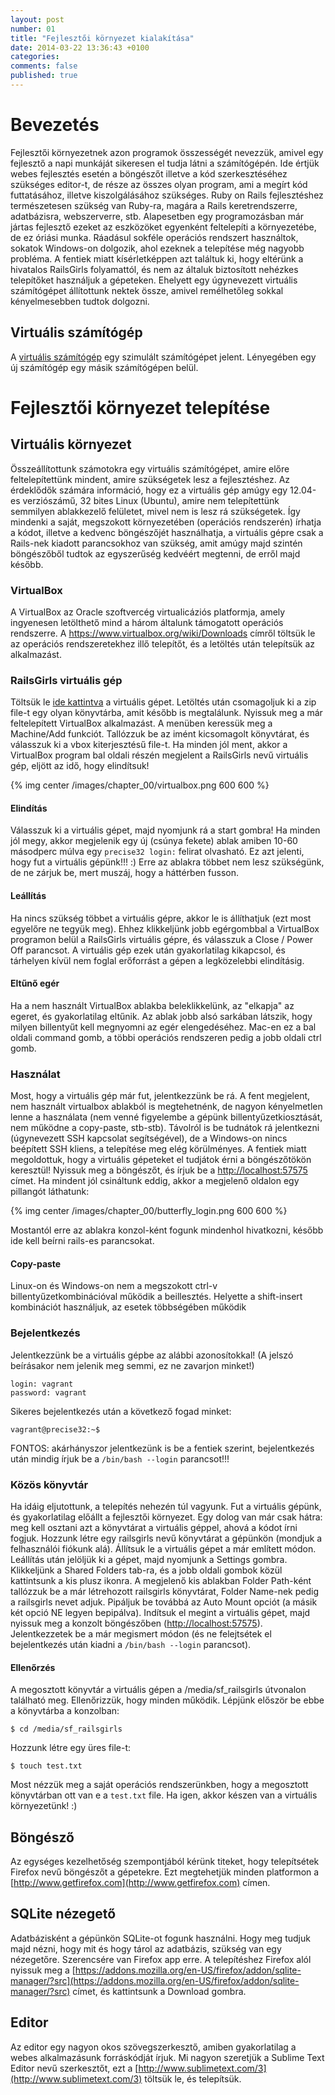 ```yaml
---
layout: post
number: 01
title: "Fejlesztői környezet kialakítása"
date: 2014-03-22 13:36:43 +0100
categories:
comments: false
published: true
---
```


# Bevezetés

Fejlesztői környezetnek azon programok összességét nevezzük, amivel egy fejlesztő a napi munkáját sikeresen el tudja látni a számítógépén. Ide értjük webes fejlesztés esetén a böngészőt illetve a kód szerkesztéséhez szükséges editor-t, de része az összes olyan program, ami a megírt kód futtatásához, illetve kiszolgálásához szükséges. Ruby on Rails fejlesztéshez természetesen szükség van Ruby-ra, magára a Rails keretrendszerre, adatbázisra, webszerverre, stb. Alapesetben egy programozásban már jártas fejlesztő ezeket az eszközöket egyenként feltelepíti a környezetébe, de ez óriási munka. Ráadásul sokféle operációs rendszert használtok, sokatok Windows-on dolgozik, ahol ezeknek a telepítése még nagyobb probléma.
A fentiek miatt kísérletképpen azt találtuk ki, hogy eltérünk a hivatalos RailsGirls folyamattól, és nem az általuk biztosított nehézkes telepítőket használjuk a gépeteken. Ehelyett egy úgynevezett virtuális számítógépet állítottunk nektek össze, amivel remélhetőleg sokkal kényelmesebben tudtok dolgozni.

<!-- more -->

## Virtuális számítógép

A [virtuális számítógép](http://hu.wikipedia.org/wiki/Virtu%C3%A1lis_sz%C3%A1m%C3%ADt%C3%B3g%C3%A9p) egy szimulált számítógépet jelent. Lényegében egy új számítógép egy másik számítógépen belül.

# Fejlesztői környezet telepítése

## Virtuális környezet

Összeállítottunk számotokra egy virtuális számítógépet, amire előre feltelepítettünk mindent, amire szükségetek lesz a fejlesztéshez. Az érdeklődők számára információ, hogy ez a virtuális gép amúgy egy 12.04-es verziószámű, 32 bites Linux (Ubuntu), amire nem telepítettünk semmilyen ablakkezelő felületet, mivel nem is lesz rá szükségetek. Így mindenki a saját, megszokott környezetében (operációs rendszerén) írhatja a kódot, illetve a kedvenc böngészőjét használhatja, a virtuális gépre csak a Rails-nek kiadott parancsokhoz van szükség, amit amúgy majd szintén böngészőből tudtok az egyszerűség kedvéért megtenni, de erről majd később.

### VirtualBox

A VirtualBox az Oracle szoftvercég virtualicáziós platformja, amely ingyenesen letölthető mind a három általunk támogatott operációs rendszerre. A https://www.virtualbox.org/wiki/Downloads címről töltsük le az operációs rendszeretekhez illő telepítőt, és a letöltés után telepítsük az alkalmazást.

### RailsGirls virtuális gép

Töltsük le [ide kattintva](https://dl.dropboxusercontent.com/u/1161080/railsgirls_virtualbox_vm.zip) a virtuális gépet. Letöltés után csomagoljuk ki a zip file-t egy olyan könyvtárba, amit később is megtalálunk.
Nyissuk meg a már feltelepített VirtualBox alkalmazást. A menüben keressük meg a Machine/Add funkciót. Tallózzuk be az imént kicsomagolt könyvtárat, és válasszuk ki a vbox kiterjesztésű file-t.
Ha minden jól ment, akkor a VirtualBox program bal oldali részén megjelent a RailsGirls nevű virtuális gép, eljött az idő, hogy elindítsuk!

{% img center /images/chapter_00/virtualbox.png 600 600 %}

#### Elindítás

Válasszuk ki a virtuális gépet, majd nyomjunk rá a start gombra! Ha minden jól megy, akkor megjelenik egy új (csúnya fekete) ablak amiben 10-60 másodperc múlva egy `precise32 login:` felirat olvasható. Ez azt jelenti, hogy fut a virtuális gépünk!!! :) Erre az ablakra többet nem lesz szükségünk, de ne zárjuk be, mert muszáj, hogy a háttérben fusson.

#### Leállítás

Ha nincs szükség többet a virtuális gépre, akkor le is állíthatjuk (ezt most egyelőre ne tegyük meg). Ehhez klikkeljünk jobb egérgombbal a VirtualBox programon belül a RailsGirls virtuális gépre, és válasszuk a Close / Power Off parancsot. A virtuális gép ezek után gyakorlatilag kikapcsol, és tárhelyen kívül nem foglal erőforrást a gépen a legközelebbi elindításig.

#### Eltűnő egér

Ha a nem használt VirtualBox ablakba beleklikkelünk, az "elkapja" az egeret, és gyakorlatilag eltűnik. Az ablak jobb alsó sarkában látszik, hogy milyen billentyűt kell megnyomni az egér elengedéséhez. Mac-en ez a bal oldali command gomb, a többi operációs rendszeren pedig a jobb oldali ctrl gomb.

### Használat

Most, hogy a virtuális gép már fut, jelentkezzünk be rá. A fent megjelent, nem használt virtualbox ablakból is megtehetnénk, de nagyon kényelmetlen lenne a használata (nem venné figyelembe a gépünk billentyűzetkiosztását, nem működne a copy-paste, stb-stb). Távolról is be tudnátok rá jelentkezni (úgynevezett SSH kapcsolat segítségével), de a Windows-on nincs beépített SSH kliens, a telepítése meg elég körülményes.
A fentiek miatt megoldottuk, hogy a virtuális gépeteket el tudjátok érni a böngészőtökön keresztül! Nyissuk meg a böngészőt, és írjuk be a [http://localhost:57575](http://localhost:57575) címet.
Ha mindent jól csináltunk eddig, akkor a megjelenő oldalon egy pillangót láthatunk:

{% img center /images/chapter_00/butterfly_login.png 600 600 %}

Mostantól erre az ablakra konzol-ként fogunk mindenhol hivatkozni, később ide kell beírni rails-es parancsokat.

#### Copy-paste

Linux-on és Windows-on nem a megszokott ctrl-v billentyűzetkombinációval működik a beillesztés. Helyette a shift-insert kombinációt használjuk, az esetek többségében működik

### Bejelentkezés

Jelentkezzünk be a virtuális gépbe az alábbi azonosítokkal! (A jelszó beírásakor nem jelenik meg semmi, ez ne zavarjon minket!)

    login: vagrant
    password: vagrant

Sikeres bejelentkezés után a következő fogad minket:

    vagrant@precise32:~$

FONTOS: akárhányszor jelentkezünk is be a fentiek szerint, bejelentkezés után mindig írjuk be a `/bin/bash --login` parancsot!!!

### Közös könyvtár

Ha idáig eljutottunk, a telepítés nehezén túl vagyunk. Fut a virtuális gépünk, és gyakorlatilag előállt a fejlesztői környezet. Egy dolog van már csak hátra: meg kell osztani azt a könyvtárat a virtuális géppel, ahová a kódot írni fogjuk.
Hozzunk létre egy railsgirls nevű könyvtárat a gépünkön (mondjuk a felhasználói fiókunk alá). Állítsuk le a virtuális gépet a már említett módon. Leállítás után jelöljük ki a gépet, majd nyomjunk a Settings gombra. Klikkeljünk a Shared Folders tab-ra, és a jobb oldali gombok közül kattintsunk a kis plusz ikonra. A megjelenő kis ablakban Folder Path-ként tallózzuk be a már létrehozott railsgirls könyvtárat, Folder Name-nek pedig a railsgirls nevet adjuk. Pipáljuk be továbbá az Auto Mount opciót (a másik két opció NE legyen bepipálva).
Indítsuk el megint a virtuális gépet, majd nyissuk meg a konzolt böngészőben ([http://localhost:57575](http://localhost:57575)). Jelentkezzetek be a már megismert módon (és ne felejtsétek el bejelentkezés után kiadni a `/bin/bash --login` parancsot).

#### Ellenőrzés

A megosztott könyvtár a virtuális gépen a /media/sf_railsgirls útvonalon található meg. Ellenőrizzük, hogy minden működik. Lépjünk először be ebbe a könyvtárba a konzolban:

    $ cd /media/sf_railsgirls

Hozzunk létre egy üres file-t:

    $ touch test.txt

Most nézzük meg a saját operációs rendszerünkben, hogy a megosztott könyvtárban ott van e a `test.txt` file. Ha igen, akkor készen van a virtuális környezetünk! :)

## Böngésző

Az egységes kezelhetőség szempontjából kérünk titeket, hogy telepítsétek Firefox nevű böngészőt a gépetekre. Ezt megtehetjük minden platformon a [http://www.getfirefox.com](http://www.getfirefox.com) címen.

## SQLite nézegető

Adatbázisként a gépünkön SQLite-ot fogunk használni. Hogy meg tudjuk majd nézni, hogy mit és hogy tárol az adatbázis, szükség van egy nézegetőre. Szerencsére van Firefox app erre.
A telepítéshez Firefox alól nyissuk meg a [https://addons.mozilla.org/en-US/firefox/addon/sqlite-manager/?src](https://addons.mozilla.org/en-US/firefox/addon/sqlite-manager/?src) címet, és kattintsunk a Download gombra.

## Editor

Az editor egy nagyon okos szövegszerkesztő, amiben gyakorlatilag a webes alkalmazásunk forráskódját írjuk. Mi nagyon szeretjük a Sublime Text Editor nevű szerkesztőt, ezt a [http://www.sublimetext.com/3](http://www.sublimetext.com/3) töltsük le, és telepítsük.
